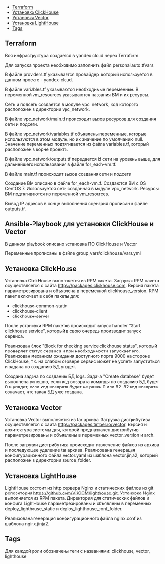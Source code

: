 - [Terraform](#Terraform)
- [Установка ClickHouse](#Установка-ClickHouse)
- [Установка Vector](#Установка-Vector)
- [Установка LightHouse](#Установка-LightHouse)
- [Tags](#Tags)

## Terraform
Вся инфраструктура создается в yandex cloud через Terraform.

Для запуска проекта необходимо заполнить файл personal.auto.tfvars

В файле providers.tf указывается провайдер, который используется в данном проекте - yandex-cloud.

В файле variables.tf указываются необходимые переменные. В переменной vm_resources указываются названия ВМ и их ресурсы.

Сеть и подсеть создается в модуле vpc_network, код которого расположен в директории vpc_network.

В файле vpc_network/main.tf происходит вызов ресурсов для создания сети и подсети.

В файле vpc_network/variables.tf объявлены переменные, которые используются в этом модуле, но их значение по умолчанию null. Значение переменных подтягивается из файла 
variables.tf, который расположен в корне проекта.

В файле vpc_network/outputs.tf передается id сети на уровень выше, для дальнейшего использования в файле for_each-vm.tf.

В файле main.tf происходит вызов создания сети и подсети.

Создание ВМ описано в файле for_each-vm.tf. Создаются ВМ с OS CentOS 7. Используется сеть созданная в модуле vpc_network. Ресурсы ВМ подтягиваются из переменной vm_resources.

Вывод IP адресов в конце выполнения сценария прописан в файле outputs.tf.

## Ansible-Playbook для установки ClickHouse и Vector
В данном playbook описано установка ПО ClickHouse и Vector

Переменные прописаны в файле group_vars/clickhouse/vars.yml

## Установка ClickHouse
Установка ClickHouse выполняется из RPM пакета. Загрузка RPM пакета осуществляется с сайта https://packages.clickhouse.com.
Версия пакета параметрезирована и объявлена в переменной clickhouse_version.
RPM пакет включает в себя пакеты для:
- clickhouse-common-static
- clickhouse-client
- clickhouse-server

После установки RPM пакетов происходит запуск handler "Start clickhouse service", который в свою очередь производит запуск сервиса.

Реализован блок "Block for checking service clickhouse status", который проверяет статус сервиса и при необходимости запускает его.
Реализован механизм ожидания доступного порта 9000 на стороне ClickHouse, т.к. на слабом сервере сервис может не успеть запуститься и задача по созданию БД упадет.

Создана задача по созданию БД logs. Задача "Create database" будет выполнена успешно, если код возврата команды по созданию БД будет 0 и упадет, если код возврата будет не равен 0 или 82. 82 код возврата означает, что такая БД уже создана.

## Установка Vector
Установка Vector выполняется из tar архива. Загрузка дистрибутива осуществляется с сайта https://packages.timber.io/vector.
Версия и архитектура системы для, которой предназначен дистрибутив параметрезированы и объявлены в переменных vector_version и arch.

После загрузки дистрибутива происходит извлечение файлов из архива и последующее удаление tar архива.
Реализована генерация конфигурационного файла vector.yaml из шаблона vector.jinja2, который расположен в директории source_folder.

## Установка LightHouse
LightHouse состоит из http сервера Nginx и статических файлов из git репозитория https://github.com/VKCOM/lighthouse.git. Установка Nginx выполняется из RPM пакета.
Директория для статических файлов и конфига LightHouse параметрезированы и объявлены в переменных deploy_lighthouse_static и deploy_lighthouse_conf_folder.

Реализована генерация конфигурационного файла nginx.conf из шаблона nginx.jinja2.

## Tags
Для каждой роли обозначены теги с названиями: clickhouse, vector, lighthouse
